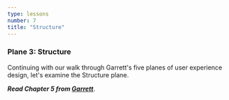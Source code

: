 ```yaml
---
type: lessons
number: 7
title: "Structure"
---
```

### Plane 3: Structure

Continuing with our walk through Garrett's five planes of user experience design, let's examine the Structure plane.

***Read Chapter 5 from [Garrett][garrett]***.

[garrett]: http://0-proquest.safaribooksonline.com.library.cedarville.edu/book/web-design-and-development/9780321688651
